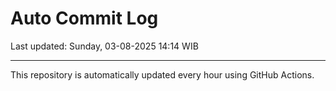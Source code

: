# Auto Commit Log

Last updated: Sunday, 03-08-2025 14:14 WIB

---

This repository is automatically updated every hour using GitHub Actions.
